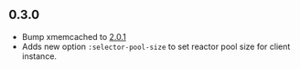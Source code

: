 
## 0.3.0 

* Bump xmemcached to [2.0.1](https://github.com/killme2008/xmemcached/blob/master/NOTICE.txt)
* Adds new option `:selector-pool-size` to set reactor pool size for client instance.